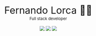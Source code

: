 <div align="center">
    <font size="+3">Fernando Lorca 🐱‍💻</font>
    <br>
    <font size="-1">Full stack developer</font>
</div>
<br>
<div align="center">
    <img src="https://img.shields.io/badge/linkedin-0A66C2?style=for-the-badge&logo=linkedin&logoColor=white&url=https%3A%2F%2Flinkedin.com%2Fin/fernando-lorca-pinto-8b459119b/" />
    <img src="https://img.shields.io/badge/repositories-181717?style=for-the-badge&logo=github&logoColor=white" />
    <img src="https://img.shields.io/badge/email-EA4335?style=for-the-badge&logo=gmail&logoColor=white" />
</div>
